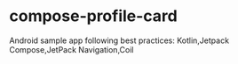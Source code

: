 # compose-profile-card
Android sample app following best practices: Kotlin,Jetpack Compose,JetPack Navigation,Coil
